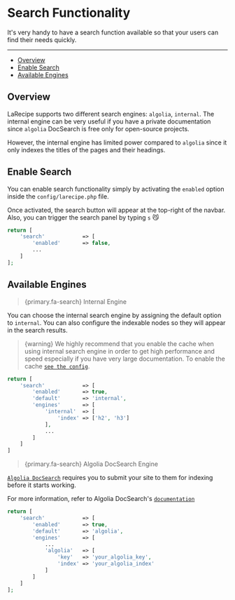# Search Functionality

It's very handy to have a search function available so that your users can find their needs quickly.

---

- [Overview](#overview)
- [Enable Search](#enable-search)
- [Available Engines](#available-engines)

<a name="overview"></a>
## Overview

LaRecipe supports two different search engines: `algolia`, `internal`. The internal engine can be very useful if you have a private documentation since `algolia` DocSearch is free only for open-source projects. 

However, the internal engine has limited power compared to `algolia` since it only indexes the titles of the pages and their headings. 


<a name="enable-search"></a>
## Enable Search

You can enable search functionality simply by activating the `enabled` option inside the `config/larecipe.php` file. 

Once activated, the search button will appear at the top-right of the navbar. Also, you can trigger the search panel by typing `s` 😼

```php
return [
    'search'            => [
        'enabled'       => false,
        ...
    ]
];
```

<a name="available-engines"></a>
## Available Engines

> {primary.fa-search} Internal Engine

You can choose the internal search engine by assigning the default option to `internal`. You can also configure the indexable nodes so they will appear in the search results.

> {warning} We highly recommend that you enable the cache when using internal search engine in order to get high performance and speed especially if you have very large documentation. To enable the cache [`see the config`](/docs/{{version}}/configurations#cache).

```php
return [
    'search'            => [
        'enabled'       => true,
        'default'       => 'internal',
        'engines'       => [
            'internal'  => [
                'index' => ['h2', 'h3']
            ],
            ...
        ]
    ]
]
```

> {primary.fa-search} Algolia DocSearch Engine

[`Algolia DocSearch`](https://community.algolia.com/docsearch/) requires you to submit your site to them for indexing before it starts working.

For more information, refer to Algolia DocSearch's [`documentation`](https://community.algolia.com/docsearch/what-is-docsearch.html)

```php
return [
    'search'            => [
        'enabled'       => true,
        'default'       => 'algolia',
        'engines'       => [
            ...
            'algolia'   => [
                'key'   => 'your_algolia_key',
                'index' => 'your_algolia_index'
            ]
        ]
    ]
];
```

<larecipe-newsletter></larecipe-newsletter>
